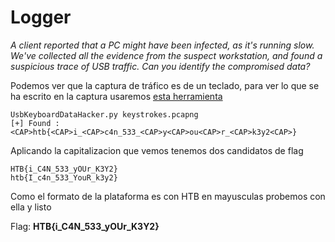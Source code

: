 # Logger
*A client reported that a PC might have been infected, as it's running slow. We've collected all the evidence from the suspect workstation, and found a suspicious trace of USB traffic. Can you identify the compromised data?*

Podemos ver que la captura de tráfico es de un teclado, para ver lo que se ha escrito en la captura usaremos [esta herramienta](https://github.com/WangYihang/UsbKeyboardDataHacker)

```
UsbKeyboardDataHacker.py keystrokes.pcapng
[+] Found : <CAP>htb{<CAP>i_<CAP>c4n_533_<CAP>y<CAP>ou<CAP>r_<CAP>k3y2<CAP>}
```
Aplicando la capitalizacion que vemos tenemos dos candidatos de flag
```
HTB{i_C4N_533_yOUr_K3Y2}
htb{I_c4n_533_YouR_k3y2}
```
Como el formato de la plataforma es con HTB en mayusculas probemos con ella y listo

Flag: **HTB{i_C4N_533_yOUr_K3Y2}**
